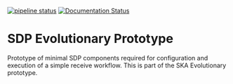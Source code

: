 [![pipeline status](https://gitlab.com/ska-telescope/sdp-prototype/badges/master/pipeline.svg)](https://gitlab.com/ska-telescope/sdp-prototype/pipelines)
[![Documentation Status](https://readthedocs.org/projects/sdp-configuration-prototype/badge/?version=latest)](https://sdp-configuration-prototype.readthedocs.io/en/latest/?badge=latest)

# SDP Evolutionary Prototype

Prototype of minimal SDP components required for configuration and execution of
a simple receive workflow. This is part of the SKA Evolutionary prototype.
